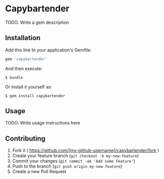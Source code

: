 # Capybartender

TODO: Write a gem description

## Installation

Add this line to your application's Gemfile:

```ruby
gem 'capybartender'
```

And then execute:

    $ bundle

Or install it yourself as:

    $ gem install capybartender

## Usage

TODO: Write usage instructions here

## Contributing

1. Fork it ( https://github.com/[my-github-username]/capybartender/fork )
2. Create your feature branch (`git checkout -b my-new-feature`)
3. Commit your changes (`git commit -am 'Add some feature'`)
4. Push to the branch (`git push origin my-new-feature`)
5. Create a new Pull Request
